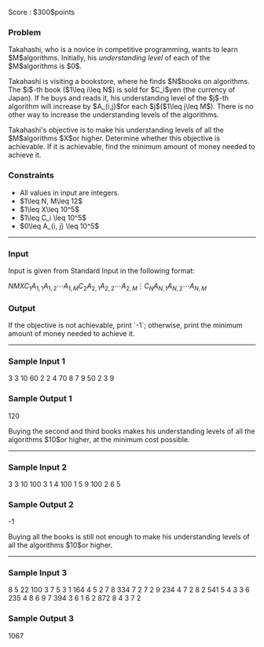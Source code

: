 
<div>

<span>

<span>

<p>
Score : $300$points
</p>

<div>

<section>

### **Problem**

<p>
Takahashi, who is a novice in competitive programming, wants to learn $M$algorithms.
Initially, his 
<em>
understanding level
</em>
of each of the $M$algorithms is $0$.
</p>

<p>
Takahashi is visiting a bookstore, where he finds $N$books on algorithms.
The $i$-th book ($1\leq i\leq N$) is sold for $C_i$yen (the currency of Japan). If he buys and reads it, his understanding level of the $j$-th algorithm will increase by $A_{i,j}$for each $j$($1\leq j\leq M$).
There is no other way to increase the understanding levels of the algorithms.
</p>

<p>
Takahashi's objective is to make his understanding levels of all the $M$algorithms $X$or higher. Determine whether this objective is achievable. If it is achievable, find the minimum amount of money needed to achieve it.
</p>

</section>

</div>

<div>

<section>

### **Constraints**

<ul>

<li>
All values in input are integers.
</li>

<li>
$1\leq N, M\leq 12$
</li>

<li>
$1\leq X\leq 10^5$
</li>

<li>
$1\leq C_i \leq 10^5$
</li>

<li>
$0\leq A_{i, j} \leq 10^5$
</li>

</ul>

</section>

</div>

---

<div>

<div>

<section>

### **Input**

<p>
Input is given from Standard Input in the following format:
</p>

<div>

$N$$M$$X$$C_1$$A_{1,1}$$A_{1,2}$$\cdots$$A_{1,M}$$C_2$$A_{2,1}$$A_{2,2}$$\cdots$$A_{2,M}$$\vdots$$C_N$$A_{N,1}$$A_{N,2}$$\cdots$$A_{N,M}$
</div>

</section>

</div>

<div>

<section>

### **Output**

<p>
If the objective is not achievable, print `-1`; otherwise, print the minimum amount of money needed to achieve it.
</p>

</section>

</div>

</div>

---

<div>

<section>

### **Sample Input 1**

<div>

3 3 10
60 2 2 4
70 8 7 9
50 2 3 9

</div>

</section>

</div>

<div>

<section>

### **Sample Output 1**

<div>

120

</div>

<p>
Buying the second and third books makes his understanding levels of all the algorithms $10$or higher, at the minimum cost possible.
</p>

</section>

</div>

---

<div>

<section>

### **Sample Input 2**

<div>

3 3 10
100 3 1 4
100 1 5 9
100 2 6 5

</div>

</section>

</div>

<div>

<section>

### **Sample Output 2**

<div>

-1

</div>

<p>
Buying all the books is still not enough to make his understanding levels of all the algorithms $10$or higher.
</p>

</section>

</div>

---

<div>

<section>

### **Sample Input 3**

<div>

8 5 22
100 3 7 5 3 1
164 4 5 2 7 8
334 7 2 7 2 9
234 4 7 2 8 2
541 5 4 3 3 6
235 4 8 6 9 7
394 3 6 1 6 2
872 8 4 3 7 2

</div>

</section>

</div>

<div>

<section>

### **Sample Output 3**

<div>

1067

</div>

</section>

</div>

</span>

</span>

</div>
